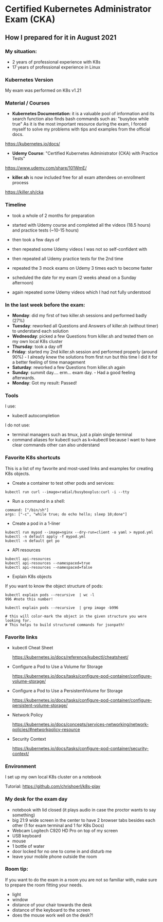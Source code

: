 # Certified Kubernetes Administrator Exam (CKA)

## How I prepared for it in August 2021

### My situation:
* 2 years of professional experience with K8s
* 17 years of professional experience in Linux

### Kubernetes Version
My exam was performed on K8s v1.21

### Material / Courses
* **Kubernetes Documentation**: it is a valuable pool of information and its search function also finds bash commands such as: "busybox while true"
As it is the most important resource during the exam, I forced myself to solve my problems with tips and examples from the official docs.

https://kubernetes.io/docs/

* **Udemy Course**: "Certified Kubernetes Administrator (CKA) with Practice Tests"

https://www.udemy.com/share/101WmE/

* **killer.sh** is now included free for all exam attendees on enrollment process

https://killer.sh/cka

### Timeline
* took a whole of 2 months for preparation
* started with Udemy course and completed all the videos (18.5 hours) and practice tests (~10-15 hours)


* then took a few days of


* then repeated some Udemy videos I was not so self-confident with
* then repeated all Udemy practice tests for the 2nd time
* repeated the 3 mock exams on Udemy 3 times each to become faster


* scheduled the date for my exam (2 weeks ahead on a Sunday afternoon)
* again repeated some Udemy videos which I had not fully understood

### In the last week before the exam:
* **Monday**: did my first of two killer.sh sessions and performed badly (27%)
* **Tuesday**: reworked all Questions and Answers of killer.sh (without timer) to understand each solution
* **Wednesday**: picked a few Questions from killer.sh and tested them on my own local K8s cluster
* **Thursday**: took a day off
* **Friday**: started my 2nd killer.sh session and performed properly (around 90%) - I already knew the solutions from first run but this time I did it for a better feeling of time management
* **Saturday**: reworked a few Questions from killer.sh again
* **Sunday**: summit day.... erm... exam day. - Had a good feeling afterwards.
* **Monday**: Got my result: Passed!

### Tools

I use:
* kubectl autocompletion

I do not use:
* terminal managers such as tmux, just a plain single terminal
* command aliases for kubectl such as k=kubectl because I want to have clear commands other can also understand

### Favorite K8s shortcuts

This is a list of my favorite and most-used links and examples for creating K8s objects.

* Create a container to test other pods and services:
```
kubectl run curl --image=radial/busyboxplus:curl -i --tty
```

* Run a command in a shell:
```
command: ["/bin/sh"]
args: ["-c", "while true; do echo hello; sleep 10;done"]
```

* Create a pod in a 1-liner
```
kubectl run mypod --image=nginx --dry-run=client -o yaml > mypod.yml
kubectl -n default apply -f mypod.yml
kubectl -n default get po
```

* API resources 
```
kubectl api-resources
kubectl api-resources --namespaced=true
kubectl api-resources --namespaced=false
```

* Explain K8s objects

If you want to know the object structure of pods:
```
kubectl explain pods --recursive  | wc -l
996 #note this number!

kubectl explain pods --recursive  | grep image -b996

# this will color-mark the object in the given structure you were looking for.
# This helps to build structured commands for jsonpath! 
```

### Favorite links

* kubectl Cheat Sheet

  https://kubernetes.io/docs/reference/kubectl/cheatsheet/

* Configure a Pod to Use a Volume for Storage

  https://kubernetes.io/docs/tasks/configure-pod-container/configure-volume-storage/

* Configure a Pod to Use a PersistentVolume for Storage

  https://kubernetes.io/docs/tasks/configure-pod-container/configure-persistent-volume-storage/

* Network Policy

  https://kubernetes.io/docs/concepts/services-networking/network-policies/#networkpolicy-resource

* Security Context

  https://kubernetes.io/docs/tasks/configure-pod-container/security-context/


### Environment
I set up my own local K8s cluster on a notebook

Tutorial: https://github.com/chrishoerl/k8s-play

### My desk for the exam day
* notebook with lid closed (it plays audio in case the proctor wants to say something)
* big 21:9 wide screen in the center to have 2 browser tabs besides each other (1 for exam terminal and 1 for K8s Docs)
* Webcam Logitech C920 HD Pro on top of my screen
* USB keyboard
* mouse
* 1 bottle of water
* door locked for no one to come in and disturb me
* leave your mobile phone outside the room

### Room tip:

If you want to do the exam in a room you are not so familiar with, make sure to prepare the room fitting your needs.
* light
* window
* distance of your chair towards the desk
* distance of the keyboard to the screen
* does the mouse work well on the desk?!
